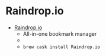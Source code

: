 # Raindrop.io
- [Raindrop.io](https://raindrop.io/)
  -  All-in-one bookmark manager
  - 
  - `brew cask install Raindrop.io`
